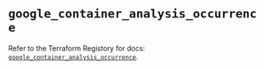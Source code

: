# `google_container_analysis_occurrence`

Refer to the Terraform Registory for docs: [`google_container_analysis_occurrence`](https://registry.terraform.io/providers/hashicorp/google-beta/4.67.0/docs/resources/google_container_analysis_occurrence).
